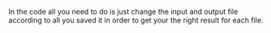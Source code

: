 In the code all you need to do is just change the input and output file according to all you saved it in order to get your the right result for each file.
